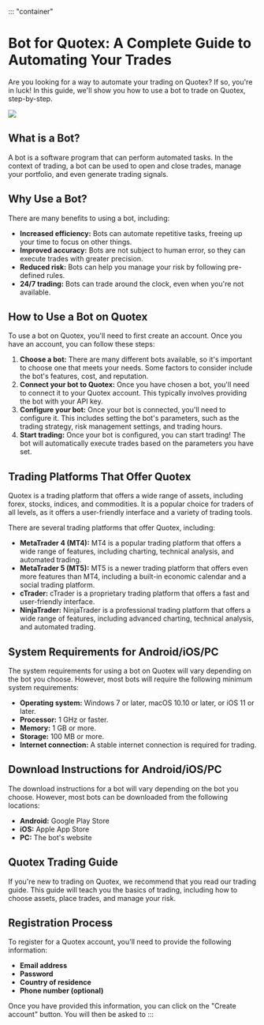 ::: \"container\"
# Bot for Quotex: A Complete Guide to Automating Your Trades

Are you looking for a way to automate your trading on Quotex? If so,
you\'re in luck! In this guide, we\'ll show you how to use a bot to
trade on Quotex, step-by-step.

[![](https://static.quotex.io/files/4_en/300_250.jpg)](https://traff.sbs/brokerqxlid)

## What is a Bot?

A bot is a software program that can perform automated tasks. In the
context of trading, a bot can be used to open and close trades, manage
your portfolio, and even generate trading signals.

## Why Use a Bot?

There are many benefits to using a bot, including:

-   **Increased efficiency:** Bots can automate repetitive tasks,
    freeing up your time to focus on other things.
-   **Improved accuracy:** Bots are not subject to human error, so they
    can execute trades with greater precision.
-   **Reduced risk:** Bots can help you manage your risk by following
    pre-defined rules.
-   **24/7 trading:** Bots can trade around the clock, even when you\'re
    not available.

## How to Use a Bot on Quotex

To use a bot on Quotex, you\'ll need to first create an account. Once
you have an account, you can follow these steps:

1.  **Choose a bot:** There are many different bots available, so it\'s
    important to choose one that meets your needs. Some factors to
    consider include the bot\'s features, cost, and reputation.
2.  **Connect your bot to Quotex:** Once you have chosen a bot, you\'ll
    need to connect it to your Quotex account. This typically involves
    providing the bot with your API key.
3.  **Configure your bot:** Once your bot is connected, you\'ll need to
    configure it. This includes setting the bot\'s parameters, such as
    the trading strategy, risk management settings, and trading hours.
4.  **Start trading:** Once your bot is configured, you can start
    trading! The bot will automatically execute trades based on the
    parameters you have set.

## Trading Platforms That Offer Quotex

Quotex is a trading platform that offers a wide range of assets,
including forex, stocks, indices, and commodities. It is a popular
choice for traders of all levels, as it offers a user-friendly interface
and a variety of trading tools.

There are several trading platforms that offer Quotex, including:

-   **MetaTrader 4 (MT4):** MT4 is a popular trading platform that
    offers a wide range of features, including charting, technical
    analysis, and automated trading.
-   **MetaTrader 5 (MT5):** MT5 is a newer trading platform that offers
    even more features than MT4, including a built-in economic calendar
    and a social trading platform.
-   **cTrader:** cTrader is a proprietary trading platform that offers a
    fast and user-friendly interface.
-   **NinjaTrader:** NinjaTrader is a professional trading platform that
    offers a wide range of features, including advanced charting,
    technical analysis, and automated trading.

## System Requirements for Android/iOS/PC

The system requirements for using a bot on Quotex will vary depending on
the bot you choose. However, most bots will require the following
minimum system requirements:

-   **Operating system:** Windows 7 or later, macOS 10.10 or later, or
    iOS 11 or later.
-   **Processor:** 1 GHz or faster.
-   **Memory:** 1 GB or more.
-   **Storage:** 100 MB or more.
-   **Internet connection:** A stable internet connection is required
    for trading.

## Download Instructions for Android/iOS/PC

The download instructions for a bot will vary depending on the bot you
choose. However, most bots can be downloaded from the following
locations:

-   **Android:** Google Play Store
-   **iOS:** Apple App Store
-   **PC:** The bot\'s website

## Quotex Trading Guide

If you\'re new to trading on Quotex, we recommend that you read our
trading guide. This guide will teach you the basics of trading,
including how to choose assets, place trades, and manage your risk.

## Registration Process

To register for a Quotex account, you\'ll need to provide the following
information:

-   **Email address**
-   **Password**
-   **Country of residence**
-   **Phone number (optional)**

Once you have provided this information, you can click on the "Create
account" button. You will then be asked to
:::

